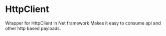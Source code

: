 # HttpClient
Wrapper for HttpClient in Net framework
Makes it easy to consume api and other http based payloads.
